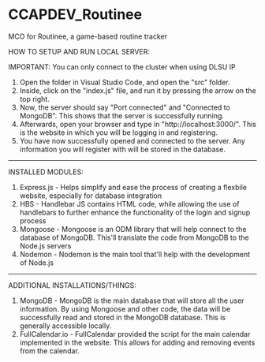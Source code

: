 # CCAPDEV_Routinee

MCO for Routinee, a game-based routine tracker

HOW TO SETUP AND RUN LOCAL SERVER:

IMPORTANT: You can only connect to the cluster when using DLSU IP

1. Open the folder in Visual Studio Code, and open the "src" folder.
2. Inside, click on the "index.js" file, and run it by pressing the arrow on the top right.
3. Now, the server should say "Port connected" and "Connected to MongoDB". This shows that the server is successfully running.
4. Afterwards, open your browser and type in "http://localhost:3000/". This is the website in which you will be logging in and registering.
5. You have now successfully opened and connected to the server. Any information you will register with will be stored in the database.

---

INSTALLED MODULES:

1. Express.js - Helps simplify and ease the process of creating a flexbile website, especially for database integration
2. HBS - Handlebar JS contains HTML code, while allowing the use of handlebars to further enhance the functionality of the login and signup process
3. Mongoose - Mongoose is an ODM library that will help connect to the database of MongoDB. This'll translate the code from MongoDB to the Node.js servers
4. Nodemon - Nodemon is the main tool that'll help with the development of Node.js

---

ADDITIONAL INSTALLATIONS/THINGS:

1. MongoDB - MongoDB is the main database that will store all the user information. By using Mongoose and other code, the data will be successfully read and stored in the MongoDB database. This is generally accessible locally.
2. FullCalendar.io - FullCalendar provided the script for the main calendar implemented in the website. This allows for adding and removing events from the calendar.
